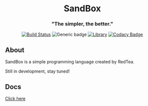 <h1 align="center">SandBox</h1>
<h3 align="center">"The simpler, the better."</h3>
<div align="center">
  
[![Build Status](https://travis-ci.com/redteadeveloper/SandBox.svg?branch=main)](https://travis-ci.com/redteadeveloper/SandBox) ![Generic badge](https://img.shields.io/badge/Version-0.1.0-blue.svg)  [![Library](https://img.shields.io/badge/Library-ANTLR4-blueviolet)](https://www.antlr.org/) [![Codacy Badge](https://app.codacy.com/project/badge/Grade/c637f71ed86f489e8100ce9dc6f04e45)](https://www.codacy.com/gh/redteadeveloper/SandBox/dashboard?utm_source=github.com&amp;utm_medium=referral&amp;utm_content=redteadeveloper/SandBox&amp;utm_campaign=Badge_Grade)

</div>

## About
SandBox is a simple programming language created by RedTea.

Still in development, stay tuned!

## Docs
[Click here](https://github.com/redteadeveloper/SandBox/tree/main/docs)
